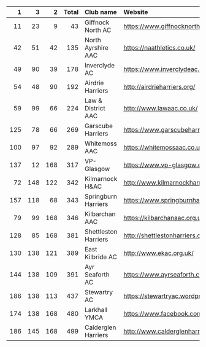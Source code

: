 |   1 |   3 |   2 |   Total | Club name            | Website                                    |
|----:|----:|----:|--------:|:---------------------|:-------------------------------------------|
|  11 |  23 |   9 |      43 | Giffnock North AC    | https://www.giffnocknorth.co.uk/           |
|  42 |  51 |  42 |     135 | North Ayrshire AAC   | https://naathletics.co.uk/                 |
|  49 |  90 |  39 |     178 | Inverclyde AC        | https://www.inverclydeac.org/              |
|  54 |  48 |  90 |     192 | Airdrie Harriers     | http://airdrieharriers.org/                |
|  59 |  99 |  66 |     224 | Law & District AAC   | http://www.lawaac.co.uk/                   |
| 125 |  78 |  66 |     269 | Garscube Harriers    | https://www.garscubeharriers.org.uk/       |
| 100 |  97 |  92 |     289 | Whitemoss AAC        | https://whitemossaac.co.uk/                |
| 137 |  12 | 168 |     317 | VP-Glasgow           | https://www.vp-glasgow.com                 |
|  72 | 148 | 122 |     342 | Kilmarnock H&AC      | http://www.kilmarnockharriers.com/         |
| 157 | 118 |  68 |     343 | Springburn Harriers  | https://www.springburnharriers.co.uk/      |
|  79 |  99 | 168 |     346 | Kilbarchan AAC       | https://kilbarchanaac.org.uk/              |
| 128 |  85 | 168 |     381 | Shettleston Harriers | http://shettlestonharriers.org.uk/         |
| 130 | 138 | 121 |     389 | East Kilbride AC     | http://www.ekac.org.uk/                    |
| 144 | 138 | 109 |     391 | Ayr Seaforth AC      | https://www.ayrseaforth.co.uk/             |
| 186 | 138 | 113 |     437 | Stewartry AC         | https://stewartryac.wordpress.com/         |
| 174 | 138 | 168 |     480 | Larkhall YMCA        | https://www.facebook.com/larkhallharriers/ |
| 186 | 145 | 168 |     499 | Calderglen Harriers  | http://www.calderglenharriers.org.uk/      |